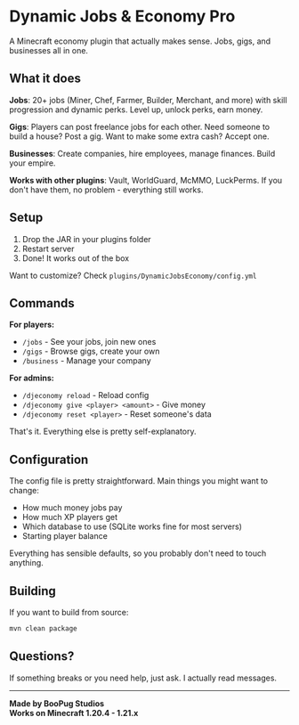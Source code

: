 # Dynamic Jobs & Economy Pro

A Minecraft economy plugin that actually makes sense. Jobs, gigs, and businesses all in one.

## What it does

**Jobs**: 20+ jobs (Miner, Chef, Farmer, Builder, Merchant, and more) with skill progression and dynamic perks. Level up, unlock perks, earn money.

**Gigs**: Players can post freelance jobs for each other. Need someone to build a house? Post a gig. Want to make some extra cash? Accept one.

**Businesses**: Create companies, hire employees, manage finances. Build your empire.

**Works with other plugins**: Vault, WorldGuard, McMMO, LuckPerms. If you don't have them, no problem - everything still works.

## Setup

1. Drop the JAR in your plugins folder
2. Restart server
3. Done! It works out of the box

Want to customize? Check `plugins/DynamicJobsEconomy/config.yml`

## Commands

**For players:**
- `/jobs` - See your jobs, join new ones
- `/gigs` - Browse gigs, create your own
- `/business` - Manage your company

**For admins:**
- `/djeconomy reload` - Reload config
- `/djeconomy give <player> <amount>` - Give money
- `/djeconomy reset <player>` - Reset someone's data

That's it. Everything else is pretty self-explanatory.

## Configuration

The config file is pretty straightforward. Main things you might want to change:

- How much money jobs pay
- How much XP players get
- Which database to use (SQLite works fine for most servers)
- Starting player balance

Everything has sensible defaults, so you probably don't need to touch anything.

## Building

If you want to build from source:
```bash
mvn clean package
```

## Questions?

If something breaks or you need help, just ask. I actually read messages.

---

**Made by BooPug Studios**  
**Works on Minecraft 1.20.4 - 1.21.x**
